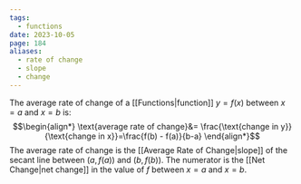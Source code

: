 ```yaml
---
tags:
  - functions
date: 2023-10-05
page: 184
aliases:
  - rate of change
  - slope
  - change
---
```

The average rate of change of a [[Functions|function]] $y=f(x)$ between $x=a$ and $x=b$ is:
$$\begin{align*}
\text{average rate of change}&= \frac{\text{change in y}}{\text{change in x}}=\frac{f(b) - f(a)}{b-a}
\end{align*}$$
The average rate of change is the [[Average Rate of Change|slope]] of the secant line between $(a, f(a))$ and $(b,f(b))$. The numerator is the [[Net Change|net change]] in the value of $f$ between $x=a$ and $x=b$.